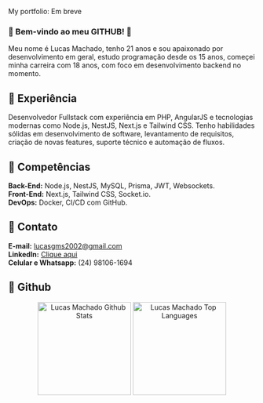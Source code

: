 My portfolio:
Em breve

### :large_blue_diamond: Bem-vindo ao meu GITHUB! :wave:
Meu nome é Lucas Machado, tenho 21 anos e sou apaixonado por desenvolvimento em geral, estudo programação desde os 15 anos, começei minha carreira com 18 anos, com foco em desenvolvimento backend no momento.

## :large_blue_diamond: Experiência
Desenvolvedor Fullstack com experiência em PHP, AngularJS e tecnologias modernas como Node.js, NestJS, Next.js e Tailwind CSS. Tenho habilidades sólidas em desenvolvimento de software, levantamento de requisitos, criação de novas features, suporte técnico e automação de fluxos.

## :large_blue_diamond: Competências
<b>Back-End:</b> Node.js, NestJS, MySQL, Prisma, JWT, Websockets.</br>
<b>Front-End:</b> Next.js, Tailwind CSS, Socket.io.</br>
<b>DevOps:</b> Docker, CI/CD com GitHub.

## :large_blue_diamond: Contato
<b>E-mail:</b> lucasgms2002@gmail.com </br>
<b>LinkedIn:</b> [Clique aqui](https://www.linkedin.com/in/lucas-mch/)</br>
<b>Celular e Whatsapp:</b> (24) 98106-1694 </br>

## :large_blue_diamond: Github
<diV>

  <div align="center">
    <a href="#"><img alt="Lucas Machado Github Stats" src="https://github-readme-stats.vercel.app/api?username=lucasmch&show_icons=true&include_all_commits=true&count_private=true&theme=react&hide_border=true&bg_color=0D1117&title_color=5ce1e6&icon_color=5ce1e6" height="190"/></a>
    <a href="#"><img alt="Lucas Machado Top Languages" src="https://github-readme-stats.vercel.app/api/top-langs/?username=lucasmch&langs_count=10&layout=compact&theme=react&hide_border=true&bg_color=0D1117&title_color=5ce1e6&icon_color=5ce1e6" height="190"/></a>
    <br/>
  </div>
    </br>
  <diV>
